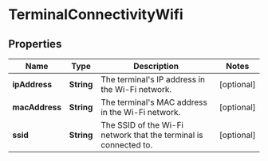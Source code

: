 

# TerminalConnectivityWifi


## Properties

| Name | Type | Description | Notes |
|------------ | ------------- | ------------- | -------------|
|**ipAddress** | **String** | The terminal&#39;s IP address in the Wi-Fi network. |  [optional] |
|**macAddress** | **String** | The terminal&#39;s MAC address in the Wi-Fi network. |  [optional] |
|**ssid** | **String** | The SSID of the Wi-Fi network that the terminal is connected to. |  [optional] |



